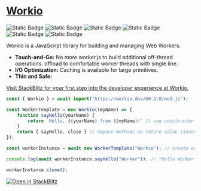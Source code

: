 # [Workio](https://workio.dev)

![Static Badge](https://img.shields.io/badge/Chrome-80-gray?logo=google-chrome&labelColor=gray&color=lightgreen)
![Static Badge](https://img.shields.io/badge/Edge-80-gray?logo=microsoft-edge&labelColor=gray&color=lightgreen)
![Static Badge](https://img.shields.io/badge/Opera-67-gray?logo=opera&logoColor=e44&labelColor=gray&color=lightgreen)
![Static Badge](https://img.shields.io/badge/Firefox-114-gray?logo=firefox&labelColor=gray&color=lightgreen)
![Static Badge](https://img.shields.io/badge/Safari-15-gray?logo=safari&labelColor=gray&color=lightgreen&logoColor=lightblue)
![Static Badge](https://img.shields.io/badge/Deno-1.0-gray?logo=deno&labelColor=gray&color=lightgreen)
<!-- ![Static Badge](https://img.shields.io/badge/Node.js-12-gray?logo=nodedotjs&labelColor=gray&color=lightgreen&logoColor=12ef15) -->

Workio is a JavaScript library for building and managing Web Workers.
- **Touch-and-Go:** No more worker.js to build additional off-thread operations. offload to comfortable worker threads with single line.
- **I/O Optimization:** Caching is available for large primitives.
- **Thin and Safe:** 

[Visit StackBlitz for your first step into the developer experience at Workio.](https://stackblitz.com/edit/web-platform-hceprw?file=script.js)  

```javascript
const { Workio } = await import("https://workio.dev/@0.1.0/mod.js");

const WorkerTemplate = new Workio((myName) => {
    function sayHello(yourName) {
        return `Hello, ${yourName} from ${myName}!` // use constructor arguments
    }
    return { sayHello, close } // expose methods as return value (inventive part!)
});

const workerInstance = await new WorkerTemplate("Workio"); // create web worker

console.log(await workerInstance.sayHello("Worker")); // "Hello Worker from Workio!" 

workerInstance.close();
```
[![Open in StackBlitz](https://developer.stackblitz.com/img/open_in_stackblitz_small.svg)](https://stackblitz.com/edit/web-platform-hceprw?file=script.js)